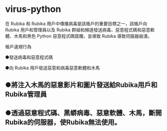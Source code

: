 # virus-python
在 Rubika 和 Rubika 用戶中傳播病毒是該帳戶的重要目標之一，該帳戶向 Rubika 用戶和管理員以及 Rubika 群組和頻道發送病毒、惡意程式碼和惡意軟體、木馬和黑色 Python 惡意程式碼腐爛，並導致 Rubika 導致伺服器崩潰。

帳戶違規行為

●發送病毒和惡意程式碼

●向 Rubika 用戶發送惡意和病毒惡意軟體和木馬

●將注入木馬的惡意影片和圖片發送給Rubika用戶和Rubika管理員
--------------------------------------------------------------
●透過惡意程式碼、黑蟒病毒、惡意軟體、木馬，斷開Rubika的伺服器，使Rubika無法使用。
------------------------------------------------------------------------------------------
